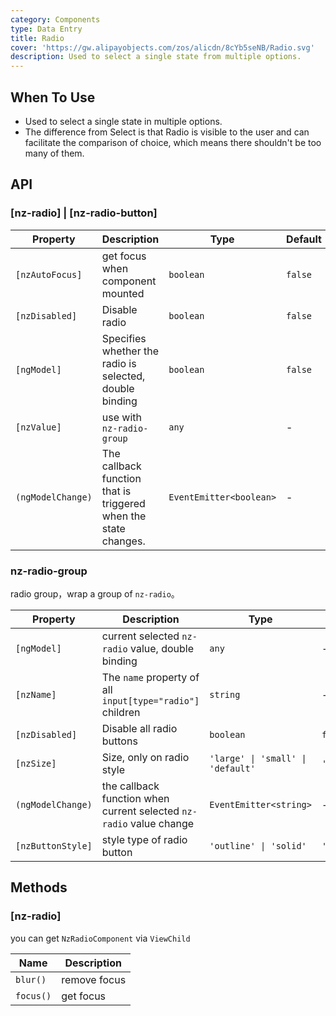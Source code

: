 ```yaml
---
category: Components
type: Data Entry
title: Radio
cover: 'https://gw.alipayobjects.com/zos/alicdn/8cYb5seNB/Radio.svg'
description: Used to select a single state from multiple options.
---
```



## When To Use

- Used to select a single state in multiple options.
- The difference from Select is that Radio is visible to the user and can facilitate the comparison of choice, which means there shouldn't be too many of them.


## API

### [nz-radio] | [nz-radio-button]

| Property          | Description                                                     | Type                    | Default |
| ----------------- | --------------------------------------------------------------- | ----------------------- | ------- |
| `[nzAutoFocus]`   | get focus when component mounted                                | `boolean`               | `false` |
| `[nzDisabled]`    | Disable radio                                                   | `boolean`               | `false` |
| `[ngModel]`       | Specifies whether the radio is selected, double binding         | `boolean`               | `false` |
| `[nzValue]`       | use with `nz-radio-group`                                       | `any`                   | -       |
| `(ngModelChange)` | The callback function that is triggered when the state changes. | `EventEmitter<boolean>` | -       |

### nz-radio-group

radio group，wrap a group of `nz-radio`。

| Property          | Description                                                         | Type                              | Default     |
| ----------------- | ------------------------------------------------------------------- | --------------------------------- | ----------- |
| `[ngModel]`       | current selected `nz-radio` value, double binding                   | `any`                             | -           |
| `[nzName]`        | The `name` property of all `input[type="radio"]` children           | `string`                          | -           |
| `[nzDisabled]`    | Disable all radio buttons                                           | `boolean`                         | `false`     |
| `[nzSize]`        | Size, only on radio style                                           | `'large' \| 'small' \| 'default'` | `'default'` |
| `(ngModelChange)` | the callback function when current selected `nz-radio` value change | `EventEmitter<string>`            | -           |
| `[nzButtonStyle]` | style type of radio button                                          | `'outline' \| 'solid'`            | `'outline'` |

## Methods

### [nz-radio]

you can get `NzRadioComponent` via `ViewChild`

| Name    | Description  |
| ------- | ------------ |
| `blur()`  | remove focus |
| `focus()` | get focus    |
